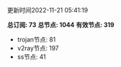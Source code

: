 更新时间2022-11-21 05:41:19

**总订阅: 73**
**总节点: 1044**
**有效节点: 319**
- trojan节点: 81
- v2ray节点: 197
- ss节点: 41
